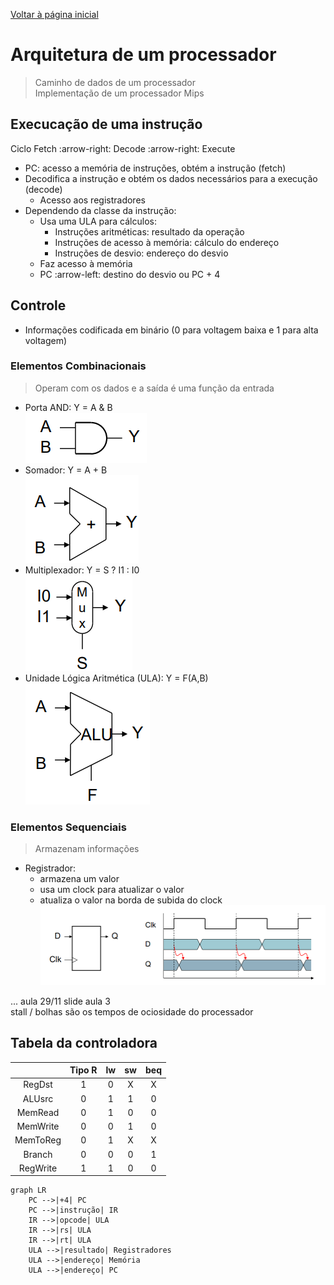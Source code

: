[Voltar à página inicial](../README.md#sumário)

# Arquitetura de um processador
> Caminho de dados de um processador  
> Implementação de um processador Mips

## Execucação de uma instrução

Ciclo Fetch :arrow-right: Decode :arrow-right: Execute

- PC: acesso a memória de instruções, obtém a instrução (fetch)
- Decodifica a instrução e obtém os dados necessários para a execução (decode)
    - Acesso aos registradores
- Dependendo da classe da instrução:
    - Usa uma ULA para cálculos:
        - Instruções aritméticas: resultado da operação
        - Instruções de acesso à memória: cálculo do endereço
        - Instruções de desvio: endereço do desvio
    - Faz acesso à memória
    - PC :arrow-left: destino do desvio ou PC + 4

## Controle
- Informações codificada em binário (0 para voltagem baixa e 1 para alta voltagem)

### Elementos Combinacionais
> Operam com os dados e a saída é uma função da entrada
- Porta AND: Y = A & B  
![](and.png)
- Somador: Y = A + B  
![](somador.png)
- Multiplexador: Y = S ? I1 : I0  
![](mux.png)
- Unidade Lógica Aritmética (ULA): Y = F(A,B)  
![](ula.png)

### Elementos Sequenciais
> Armazenam informações <!--e a saída depende da entrada e do estado atual-->

- Registrador:
    - armazena um valor
    - usa um clock para atualizar o valor
    - atualiza o valor na borda de subida do clock
    ![](registrador.png)

... aula 29/11 slide aula 3  
stall / bolhas são os tempos de ociosidade do processador


## Tabela da controladora

| | Tipo R | lw | sw | beq | 
| :---: | :---: | :---: | :---: | :---: |
| RegDst | 1 | 0 | X | X |
| ALUsrc | 0 | 1 | 1 | 0 |
| MemRead | 0 | 1 | 0 | 0 |
| MemWrite | 0 | 0 | 1 | 0 |
| MemToReg | 0 | 1 | X | X |
| Branch | 0 | 0 | 0 | 1 |
| RegWrite | 1 | 1 | 0 | 0 |

```mermaid
graph LR
    PC -->|+4| PC
    PC -->|instrução| IR
    IR -->|opcode| ULA
    IR -->|rs| ULA
    IR -->|rt| ULA
    ULA -->|resultado| Registradores
    ULA -->|endereço| Memória
    ULA -->|endereço| PC
```